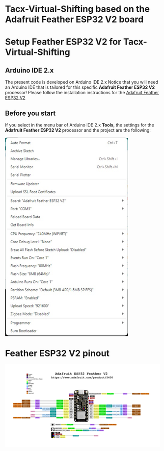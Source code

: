 # Tacx-Virtual-Shifting based on the Adafruit Feather ESP32 V2 board

# Setup Feather ESP32 V2 for Tacx-Virtual-Shifting

## Arduino IDE 2.x
The present code is developed on Arduino IDE 2.x Notice that you will need an Arduino IDE that is tailored for this specific <b>Adafruit Feather ESP32 V2</b> processor! Please follow the installation instructions for the [Adafruit Feather ESP32 V2](https://learn.adafruit.com/adafruit-esp32-feather-v2/arduino-ide-setup)<br>

## Before you start
If you select in the menu bar of Arduino IDE 2.x <b>Tools</b>, the settings for the <b>Adafruit Feather ESP32 V2</b> processor and the project are the following:
<p align=center>
<img src="../media/Feather_ESP32_V2_Tools_Settings.jpg" align="left" width="400" height="650" alt="Feather ESP32 V2 Tools Menu">
</p>
<br clear="left">

# Feather ESP32 V2 pinout

<img src="../media/adafruit_products_Adafruit_ESP32_Feather_V2_Pinout.png"  alt="Feather ESP32 V2 pinout">

